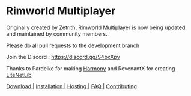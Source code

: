 # Rimworld Multiplayer
Originally created by Zetrith, Rimworld Multiplayer is now being updated and maintained by community members.

Please do all pull requests to the development branch

Join the Discord : https://discord.gg/S4bxXpv

Thanks to Pardeike for making [Harmony](https://github.com/pardeike/Harmony) and RevenantX for creating [LiteNetLib](https://github.com/RevenantX/LiteNetLib)

[Download |](https://github.com/Parexy/Multiplayer/releases/download/v0.4.5/Multiplayer.zip)
[ Installation |](https://github.com/Parexy/Multiplayer/wiki/Installation)
[ Hosting |](https://github.com/Parexy/Multiplayer/wiki/Hosting-and-joining)
[ FAQ |](https://github.com/Parexy/Multiplayer/wiki/FAQ)
[ Contributing](https://github.com/Parexy/Multiplayer/blob/master/CONTRIBUTORS.md)
